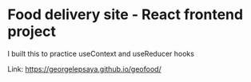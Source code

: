 # Food delivery site - React frontend project
I built this to practice useContext and useReducer hooks

Link: https://georgelepsaya.github.io/geofood/
